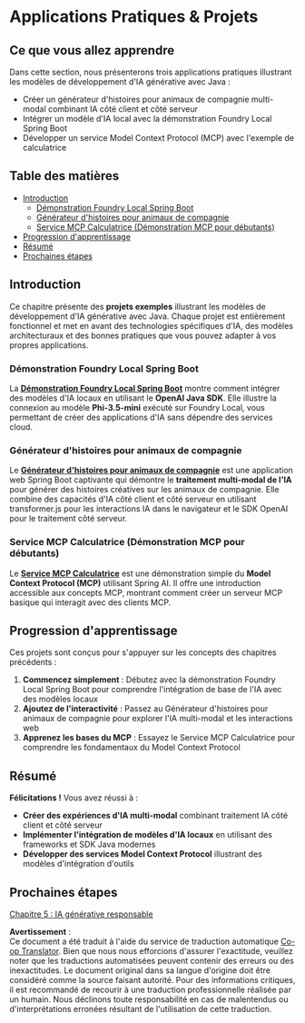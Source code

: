 <!--
CO_OP_TRANSLATOR_METADATA:
{
  "original_hash": "df269f529a172a0197ef28460bf1da9f",
  "translation_date": "2025-07-25T10:34:20+00:00",
  "source_file": "04-PracticalSamples/README.md",
  "language_code": "fr"
}
-->
# Applications Pratiques & Projets

## Ce que vous allez apprendre
Dans cette section, nous présenterons trois applications pratiques illustrant les modèles de développement d'IA générative avec Java :
- Créer un générateur d'histoires pour animaux de compagnie multi-modal combinant IA côté client et côté serveur
- Intégrer un modèle d'IA local avec la démonstration Foundry Local Spring Boot
- Développer un service Model Context Protocol (MCP) avec l'exemple de calculatrice

## Table des matières

- [Introduction](../../../04-PracticalSamples)
  - [Démonstration Foundry Local Spring Boot](../../../04-PracticalSamples)
  - [Générateur d'histoires pour animaux de compagnie](../../../04-PracticalSamples)
  - [Service MCP Calculatrice (Démonstration MCP pour débutants)](../../../04-PracticalSamples)
- [Progression d'apprentissage](../../../04-PracticalSamples)
- [Résumé](../../../04-PracticalSamples)
- [Prochaines étapes](../../../04-PracticalSamples)

## Introduction

Ce chapitre présente des **projets exemples** illustrant les modèles de développement d'IA générative avec Java. Chaque projet est entièrement fonctionnel et met en avant des technologies spécifiques d'IA, des modèles architecturaux et des bonnes pratiques que vous pouvez adapter à vos propres applications.

### Démonstration Foundry Local Spring Boot

La **[Démonstration Foundry Local Spring Boot](foundrylocal/README.md)** montre comment intégrer des modèles d'IA locaux en utilisant le **OpenAI Java SDK**. Elle illustre la connexion au modèle **Phi-3.5-mini** exécuté sur Foundry Local, vous permettant de créer des applications d'IA sans dépendre des services cloud.

### Générateur d'histoires pour animaux de compagnie

Le **[Générateur d'histoires pour animaux de compagnie](petstory/README.md)** est une application web Spring Boot captivante qui démontre le **traitement multi-modal de l'IA** pour générer des histoires créatives sur les animaux de compagnie. Elle combine des capacités d'IA côté client et côté serveur en utilisant transformer.js pour les interactions IA dans le navigateur et le SDK OpenAI pour le traitement côté serveur.

### Service MCP Calculatrice (Démonstration MCP pour débutants)

Le **[Service MCP Calculatrice](mcp/calculator/README.md)** est une démonstration simple du **Model Context Protocol (MCP)** utilisant Spring AI. Il offre une introduction accessible aux concepts MCP, montrant comment créer un serveur MCP basique qui interagit avec des clients MCP.

## Progression d'apprentissage

Ces projets sont conçus pour s'appuyer sur les concepts des chapitres précédents :

1. **Commencez simplement** : Débutez avec la démonstration Foundry Local Spring Boot pour comprendre l'intégration de base de l'IA avec des modèles locaux
2. **Ajoutez de l'interactivité** : Passez au Générateur d'histoires pour animaux de compagnie pour explorer l'IA multi-modal et les interactions web
3. **Apprenez les bases du MCP** : Essayez le Service MCP Calculatrice pour comprendre les fondamentaux du Model Context Protocol

## Résumé

**Félicitations !** Vous avez réussi à :

- **Créer des expériences d'IA multi-modal** combinant traitement IA côté client et côté serveur
- **Implémenter l'intégration de modèles d'IA locaux** en utilisant des frameworks et SDK Java modernes
- **Développer des services Model Context Protocol** illustrant des modèles d'intégration d'outils

## Prochaines étapes

[Chapitre 5 : IA générative responsable](../05-ResponsibleGenAI/README.md)

**Avertissement** :  
Ce document a été traduit à l'aide du service de traduction automatique [Co-op Translator](https://github.com/Azure/co-op-translator). Bien que nous nous efforcions d'assurer l'exactitude, veuillez noter que les traductions automatisées peuvent contenir des erreurs ou des inexactitudes. Le document original dans sa langue d'origine doit être considéré comme la source faisant autorité. Pour des informations critiques, il est recommandé de recourir à une traduction professionnelle réalisée par un humain. Nous déclinons toute responsabilité en cas de malentendus ou d'interprétations erronées résultant de l'utilisation de cette traduction.